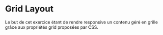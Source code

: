 # Grid Layout

Le but de cet exercice étant de rendre responsive un contenu géré en grille grâce aux propriétés grid proposées par CSS.
